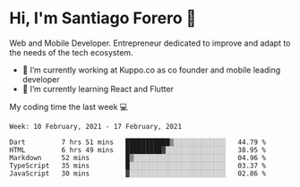 # Hi, I'm Santiago Forero 👋
Web and Mobile Developer. Entrepreneur dedicated to improve and adapt to the needs of the tech ecosystem.

- 🔭 I’m currently working at Kuppo.co as co founder and mobile leading developer
- 🌱 I’m currently learning React and Flutter

My coding time the last week 💻
<!--START_SECTION:waka-->
```text
Week: 10 February, 2021 - 17 February, 2021

Dart         7 hrs 51 mins   ███████████▒░░░░░░░░░░░░░   44.79 % 
HTML         6 hrs 49 mins   █████████▓░░░░░░░░░░░░░░░   38.95 % 
Markdown     52 mins         █▒░░░░░░░░░░░░░░░░░░░░░░░   04.96 % 
TypeScript   35 mins         █░░░░░░░░░░░░░░░░░░░░░░░░   03.37 % 
JavaScript   30 mins         ▓░░░░░░░░░░░░░░░░░░░░░░░░   02.86 % 
```
<!--END_SECTION:waka-->
